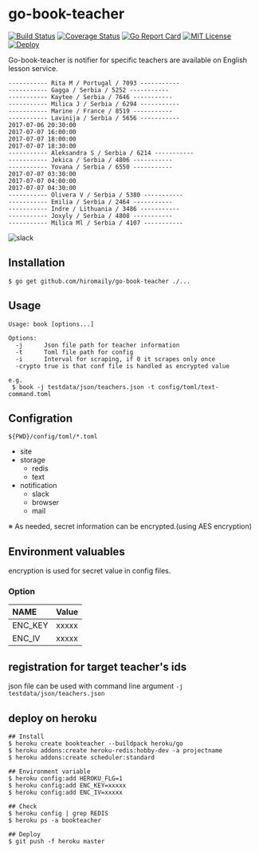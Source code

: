 # go-book-teacher

[![Build Status](https://travis-ci.org/hiromaily/go-book-teacher.svg?branch=master)](https://travis-ci.org/hiromaily/go-book-teacher)
[![Coverage Status](https://coveralls.io/repos/github/hiromaily/go-book-teacher/badge.svg)](https://coveralls.io/github/hiromaily/go-book-teacher)
[![Go Report Card](https://goreportcard.com/badge/github.com/hiromaily/go-book-teacher)](https://goreportcard.com/report/github.com/hiromaily/go-book-teacher)
[![MIT License](http://img.shields.io/badge/license-MIT-blue.svg?style=flat)](https://raw.githubusercontent.com/hiromaily/go-book-teacher/master/LICENSE)
[![Deploy](https://www.herokucdn.com/deploy/button.svg)](https://heroku.com/deploy?template=https://github.com/hiromaily/go-book-teacher)

Go-book-teacher is notifier for specific teachers are available on English lesson service.

```
----------- Rita M / Portugal / 7093 -----------
----------- Gagga / Serbia / 5252 -----------
----------- Kaytee / Serbia / 7646 -----------
----------- Milica J / Serbia / 6294 -----------
----------- Marine / France / 8519 -----------
----------- Lavinija / Serbia / 5656 -----------
2017-07-06 20:30:00
2017-07-07 16:00:00
2017-07-07 18:00:00
2017-07-07 18:30:00
----------- Aleksandra S / Serbia / 6214 -----------
----------- Jekica / Serbia / 4806 -----------
----------- Yovana / Serbia / 6550 -----------
2017-07-07 03:30:00
2017-07-07 04:00:00
2017-07-07 04:30:00
----------- Olivera V / Serbia / 5380 -----------
----------- Emilia / Serbia / 2464 -----------
----------- Indre / Lithuania / 3486 -----------
----------- Joxyly / Serbia / 4808 -----------
----------- Milica Ml / Serbia / 4107 -----------
```

![slack](https://raw.githubusercontent.com/hiromaily/go-book-teacher/master/images/slack_image.png)


## Installation
```
$ go get github.com/hiromaily/go-book-teacher ./...
```

## Usage
```
Usage: book [options...]

Options:
  -j      Json file path for teacher information
  -t      Toml file path for config
  -i      Interval for scraping, if 0 it scrapes only once
  -crypto true is that conf file is handled as encrypted value

e.g.
 $ book -j testdata/json/teachers.json -t config/toml/text-command.toml
```

## Configration
```
${PWD}/config/toml/*.toml
```
* site
* storage
    * redis
    * text
* notification
    * slack
    * browser
    * mail

※ As needed, secret information can be encrypted.(using AES encryption)

## Environment valuables
encryption is used for secret value in config files.

### Option
| NAME              | Value                               |
|:------------------|:------------------------------------|
| ENC_KEY           | xxxxx                               |
| ENC_IV            | xxxxx                               |


## registration for target teacher's ids
json file can be used with command line argument `-j`
`testdata/json/teachers.json`


## deploy on heroku
```
## Install 
$ heroku create bookteacher --buildpack heroku/go
$ heroku addons:create heroku-redis:hobby-dev -a projectname 
$ heroku addons:create scheduler:standard

## Environment variable
$ heroku config:add HEROKU_FLG=1
$ heroku config:add ENC_KEY=xxxxx
$ heroku config:add ENC_IV=xxxxx

## Check
$ heroku config | grep REDIS
$ heroku ps -a bookteacher

## Deploy
$ git push -f heroku master

```
